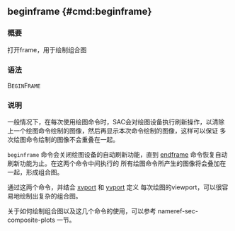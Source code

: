 ## beginframe {#cmd:beginframe}

### 概要

打开frame，用于绘制组合图

### 语法

B`EGIN`F`RAME`

### 说明

一般情况下，在每次使用绘图命令时，SAC会对绘图设备执行刷新操作，以清除
上一个绘图命令绘制的图像，然后再显示本次命令绘制的图像，这样可以保证
多次绘图命令绘制的图像不会重叠在一起。

`beginframe` 命令会关闭绘图设备的自动刷新功能，直到
[endframe](/commands/endframe.md)
命令恢复自动刷新功能为止。在这两个命令中间执行的
所有绘图命令所产生的图像将会叠加在一起，形成组合图。

通过这两个命令，并结合 [xvport](/commands/xvport.md) 和
[yvport](/commands/yvport.md) 定义
每次绘图的viewport，可以很容易地绘制出复杂的组合图。

关于如何绘制组合图以及这几个命令的使用，可以参考
nameref-sec-composite-plots 一节。
